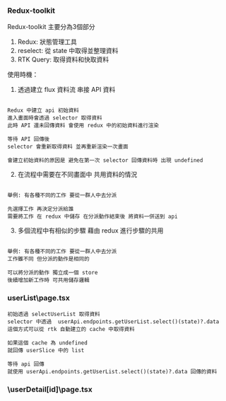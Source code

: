 ### Redux-toolkit

Redux-toolkit 主要分為3個部分
1. Redux: 狀態管理工具
2. reselect: 從 state 中取得並整理資料
3. RTK Query: 取得資料和快取資料

使用時機：

1. 透過建立 flux 資料流 串接 API 資料

```

Redux 中建立 api 初始資料
進入畫面時會透過 selector 取得資料
此時 API 還未回傳資料 會使用 redux 中的初始資料進行渲染

等待 API 回傳後
selector 會重新取得資料 並再重新渲染一次畫面

會建立初始資料的原因是 避免在第一次 selector 回傳資料時 出現 undefined

```
2. 在流程中需要在不同畫面中 共用資料的情況

```

舉例: 有各種不同的工作 要從一群人中去分派

先選擇工作 再決定分派給誰
需要將工作 在 redux 中儲存 在分派動作結束後 將資料一併送到 api

```


3. 多個流程中有相似的步驟 藉由 redux 進行步驟的共用

```

舉例: 有各種不同的工作 要從一群人中去分派
工作雖不同 但分派的動作是相同的

可以將分派的動作 獨立成一個 store
後續增加新工作時 可共用儲存邏輯

```

### userList\page.tsx

```
初始透過 selectUserList 取得資料
selector 中透過  userApi.endpoints.getUserList.select()(state)?.data
這個方式可以從 rtk 自動建立的 cache 中取得資料

如果這個 cache 為 undefined
就回傳 userSlice 中的 list

等待 api 回傳
就使用 userApi.endpoints.getUserList.select()(state)?.data 回傳的資料

```

### \userDetail\[id]\page.tsx